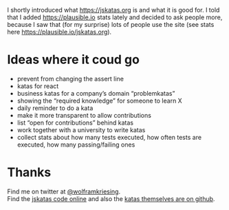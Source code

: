 I shortly introduced what https://jskatas.org is and what it is good for.
I told that I added https://plausible.io stats lately and decided to ask people more, because I saw that (for my surprise) lots of people use the site (see stats here https://plausible.io/jskatas.org).

# Ideas where it coud go
- prevent from changing the assert line
- katas for react
- business katas for a company’s domain “problemkatas”
- showing the “required knowledge” for someone to learn X
- daily reminder to do a kata
- make it more transparent to allow contributions
- list “open for contributions” behind katas
- work together with a university to write katas
- collect stats about how many tests executed, how often tests are executed, how many passing/failing ones

# Thanks
Find me on twitter at [@wolframkriesing](https://twitter.com/wolframkriesing).  
Find the [jskatas code online](https://github.com/wolframkriesing/jskatas.org) and also the [katas themselves are on github](https://github.com/tddbin/katas/tree/master/katas).
